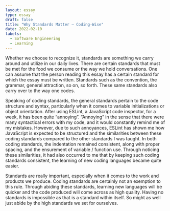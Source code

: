 ```yaml
---
layout: essay
type: essay
draft: false
title: "Why Standards Matter — Coding-Wise"
date: 2022-02-10
labels:
  - Software Engineering
  - Learning
---
```

 Whether we choose to recognize it, standards are something we carry around and utilize in our daily lives. There are certain standards that must be met for the food we consume or the way we hold conversations. One can assume that the person reading this essay has a certain standard for which the essay must be written. Standards such as the convention, the grammar, general attraction, so on, so forth. These same standards also carry over to the way one codes.

Speaking of coding standards, the general standards pertain to the code structure and syntax, particularly when it comes to variable initializations or object orientation. After using ESLint, a JavaScript code inspector, for a week, it has been quite “annoying”. “Annoying” in the sense that there were many syntactical errors with my code, and it would constantly remind me of my mistakes. However, due to such annoyances, ESLint has shown me how JavaScript is expected to be structured and the similarities between these coding standards compared to the other standards I was taught. In both coding standards, the indentation remained consistent, along with proper spacing, and the ensurement of variable / function use. Through noticing these similarities, it had also occurred to me that by keeping such coding standards consistent, the learning of new coding languages became quite easier.

Standards are really important, especially when it comes to the work and products we produce. Coding standards are certainly not an exemption to this rule. Through abiding these standards, learning new languages will be quicker and the code produced will come across as high quality. Having no standards is impossible as that is a standard within itself. So might as well just abide by the high standards we set for ourselves.
